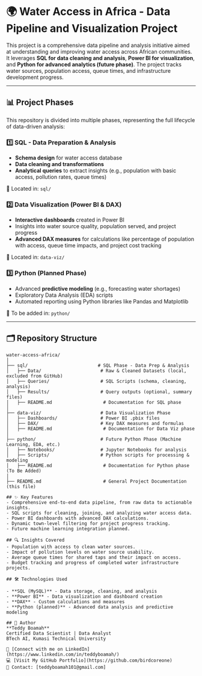 # 🌍 Water Access in Africa - Data Pipeline and Visualization Project

This project is a comprehensive data pipeline and analysis initiative aimed at understanding and improving water access across African communities. It leverages **SQL for data cleaning and analysis**, **Power BI for visualization**, and **Python for advanced analytics (future phase)**. The project tracks water sources, population access, queue times, and infrastructure development progress.

---

## 📊 Project Phases

This repository is divided into multiple phases, representing the full lifecycle of data-driven analysis:

### 1️⃣ SQL - Data Preparation & Analysis
- **Schema design** for water access database
- **Data cleaning and transformations**
- **Analytical queries** to extract insights (e.g., population with basic access, pollution rates, queue times)

📂 Located in: `sql/`

### 2️⃣ Data Visualization (Power BI & DAX)
- **Interactive dashboards** created in Power BI
- Insights into water source quality, population served, and project progress
- **Advanced DAX measures** for calculations like percentage of population with access, queue time impacts, and project cost tracking

📂 Located in: `data-viz/`

### 3️⃣ Python (Planned Phase)
- Advanced **predictive modeling** (e.g., forecasting water shortages)
- Exploratory Data Analysis (EDA) scripts
- Automated reporting using Python libraries like Pandas and Matplotlib

📂 To be added in: `python/`

---

## 🗂️ Repository Structure

```text
water-access-africa/
│
├── sql/                          # SQL Phase - Data Prep & Analysis
│   ├── Data/                      # Raw & Cleaned Datasets (local, excluded from GitHub)
│   ├── Queries/                   # SQL Scripts (schema, cleaning, analysis)
│   ├── Results/                   # Query outputs (optional, summary files)
│   ├── README.md                   # Documentation for SQL phase
│
├── data-viz/                      # Data Visualization Phase
│   ├── Dashboards/                # Power BI .pbix files
│   ├── DAX/                       # Key DAX measures and formulas
│   ├── README.md                   # Documentation for Data Viz phase
│
├── python/                        # Future Python Phase (Machine Learning, EDA, etc.)
│   ├── Notebooks/                 # Jupyter Notebooks for analysis
│   ├── Scripts/                   # Python scripts for processing & modeling
│   ├── README.md                   # Documentation for Python phase (To Be Added)
│
├── README.md                       # General Project Documentation (this file)

## ✨ Key Features
- Comprehensive end-to-end data pipeline, from raw data to actionable insights.
- SQL scripts for cleaning, joining, and analyzing water access data.
- Power BI dashboards with advanced DAX calculations.
- Dynamic town-level filtering for project progress tracking.
- Future machine learning integration planned.

## 🔍 Insights Covered
- Population with access to clean water sources.
- Impact of pollution levels on water source usability.
- Average queue times for shared taps and their impact on access.
- Budget tracking and progress of completed water infrastructure projects.

## 🛠️ Technologies Used

- **SQL (MySQL)** - Data storage, cleaning, and analysis
- **Power BI** - Data visualization and dashboard creation
- **DAX** - Custom calculations and measures
- **Python (planned)** - Advanced data analysis and predictive modeling

## 👤 Author
**Teddy Boamah**  
Certified Data Scientist | Data Analyst  
BTech AI, Kumasi Technical University  

🔗 [Connect with me on LinkedIn](https://www.linkedin.com/in/teddyboamah/)  
💻 [Visit My GitHub Portfolio](https://github.com/birdcoreone)  
📧 Contact: [teddyboamah101@gmail.com]


